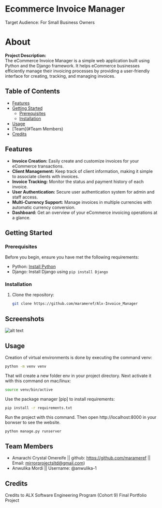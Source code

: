# Ecommerce Invoice Manager
Target Audience: For Small Business Owners


# About
**Project Description:**  
The eCommerce Invoice Manager is a simple web application built using Python and the Django framework. It helps eCommerce businesses efficiently manage their invoicing processes by providing a user-friendly interface for creating, tracking, and managing invoices.

## Table of Contents

- [Features](#features)
- [Getting Started](#getting-started)
  - [Prerequisites](#prerequisites)
  - [Installation](#installation)
- [Usage](#usage)
- [Team](#Team Members)
- [Credits](#credits)

## Features

- **Invoice Creation:** Easily create and customize invoices for your eCommerce transactions.
- **Client Management:** Keep track of client information, making it simple to associate clients with invoices.
- **Invoice Tracking:** Monitor the status and payment history of each invoice.
- **User Authentication:** Secure user authentication system for admin and staff access.
- **Multi-Currency Support:** Manage invoices in multiple currencies with automatic currency conversion.
- **Dashboard:** Get an overview of your eCommerce invoicing operations at a glance.

## Getting Started

### Prerequisites

Before you begin, ensure you have met the following requirements:

- Python: [Install Python](https://www.python.org/downloads/)
- Django: Install Django using `pip install Django`

### Installation

1. Clone the repository: 

   ```sh
   git clone https://github.com/marameref/Alx-Invoice_Manager


## Screenshots

![alt text](https://github.com/marameref/Alx-Invoice_Manager/blob/master/screenshots/home.png)

## Usage

Creation of virtual environments is done by executing the command venv:
```bash
python -m venv venv
```

That will create a new folder env in your project directory. Next activate it with this command on mac/linux:
```bash
source venv/bin/active
```

Use the package manager [pip] to install requirements:
```bash
pip install -r requirements.txt
```
Run the project with this command. Then open http://localhost:8000 in your borwser to see the website.
```bash
python manage.py runserver
```

## Team Members

- Amarachi Crystal Omereife || github: https://github.com/marameref || Email: mirrorprojectsltd@gmail.com)
- Anwulika Mordi || Username: @anwulika-1 

## Credits

Credits to ALX Software Engineering Program (Cohort 9) Final Portfolio Project
